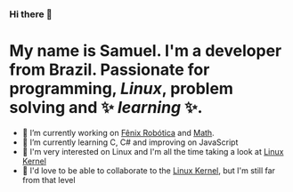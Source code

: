 ### Hi there 👋

# My name is Samuel. I'm a developer from Brazil. Passionate for programming, _Linux_, problem solving and ✨ _learning_ ✨.

- 🔭 I’m currently working on [Fênix Robótica](https://github.com/r47orr/fenix-robotica-js) and [Math](https://github.com/r47orr/math).
- 🌱 I’m currently learning C, C# and improving on JavaScript
- 👀 I'm very interested on Linux and I'm all the time taking a look at [Linux Kernel](https://github.com/torvalds/linux)
- 👯 I'd love to be able to collaborate to the [Linux Kernel](https://github.com/torvalds/linux), but I'm still far from that level
